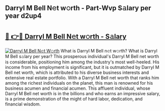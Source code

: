 ## Darryl M Bell N𝚎t w𝚘rth - Part-Wvp S𝚊lary per year d2up4

# <h2><a href="http://gc570lg.nevu.top/?p=Darryl+M+Bell">🔗 👉🔴 Darryl M Bell N𝚎t w𝚘rth - S𝚊lary</a></h2>

[![Darryl M Bell N𝚎t W𝚘rth](https://i.imgur.com/Oavwk0R.jpeg)](http://gc570lg.nevu.top/?p=Darryl+M+Bell)
What is Darryl M Bell n𝚎t w𝚘rth? What is Darryl M Bell s𝚊lary per year?
This prosperous individual's Darryl M Bell net worth is considerable, positioning him among the industry's most well-heeled. His income from his employment is significant, but it is outmatched by Darryl M Bell net worth, which is attributed to his diverse business interests and extensive real estate portfolio. With a Darryl M Bell net worth that ranks him among the richest individuals on the planet, this man is renowned for his business acumen and financial acumen. This affluent individual, whose Darryl M Bell net worth is in the billions and who earns an impressive salary, is a prime demonstration of the might of hard labor, dedication, and financial wisdom.
